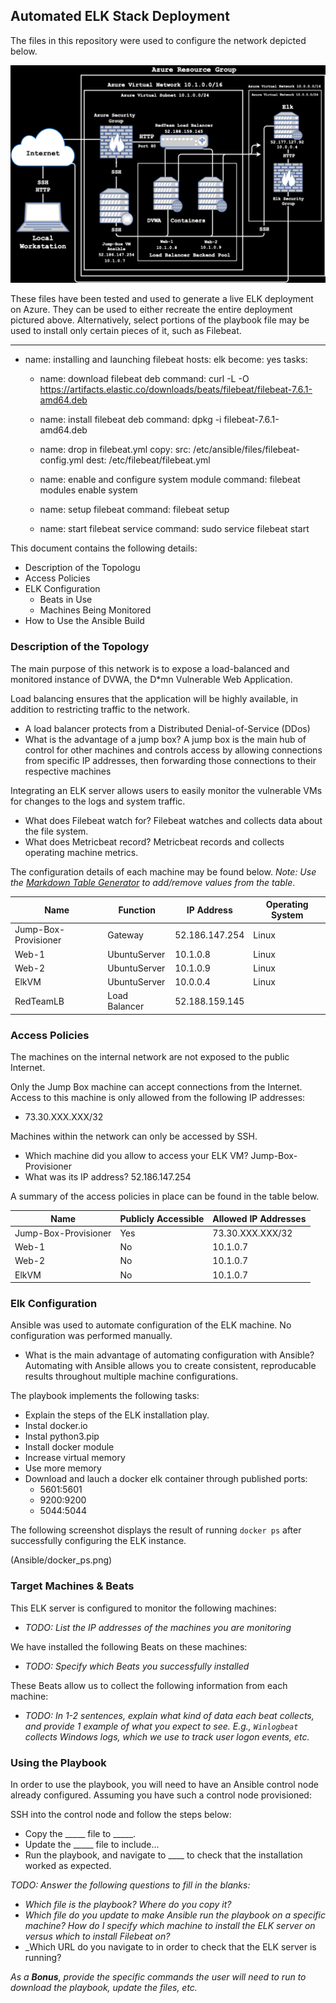 ## Automated ELK Stack Deployment

The files in this repository were used to configure the network depicted below.

![Virtual Netwrok Security Diagram](Diagrams/azure_resource_group_elk.png)


These files have been tested and used to generate a live ELK deployment on Azure. They can be used to either recreate the entire deployment pictured above. Alternatively, select portions of the playbook file may be used to install only certain pieces of it, such as Filebeat.

---
- name: installing and launching filebeat
  hosts: elk
  become: yes
  tasks:

  - name: download filebeat deb
    command: curl -L -O https://artifacts.elastic.co/downloads/beats/filebeat/filebeat-7.6.1-amd64.deb

  - name: install filebeat deb
    command: dpkg -i filebeat-7.6.1-amd64.deb

  - name: drop in filebeat.yml
    copy:
      src: /etc/ansible/files/filebeat-config.yml
      dest: /etc/filebeat/filebeat.yml

  - name: enable and configure system module
    command: filebeat modules enable system

  - name: setup filebeat
    command: filebeat setup

  - name: start filebeat service
    command: sudo service filebeat start

This document contains the following details:
- Description of the Topologu
- Access Policies
- ELK Configuration
  - Beats in Use
  - Machines Being Monitored
- How to Use the Ansible Build


### Description of the Topology

The main purpose of this network is to expose a load-balanced and monitored instance of DVWA, the D*mn Vulnerable Web Application.

Load balancing ensures that the application will be highly available, in addition to restricting traffic to the network.
- A load balancer protects from a Distributed Denial-of-Service (DDos) 
- What is the advantage of a jump box? A jump box is the main hub of control for other machines and controls access by allowing connections from specific IP addresses, then forwarding those connections to their respective machines

Integrating an ELK server allows users to easily monitor the vulnerable VMs for changes to the logs and system traffic.
- What does Filebeat watch for? Filebeat watches and collects data about the file system.
- What does Metricbeat record? Metricbeat records and collects operating machine metrics.

The configuration details of each machine may be found below.
_Note: Use the [Markdown Table Generator](http://www.tablesgenerator.com/markdown_tables) to add/remove values from the table_.

| Name                 | Function      | IP Address       | Operating System |
|----------------------|---------------|------------------|------------------|
| Jump-Box-Provisioner | Gateway       | 52.186.147.254   | Linux            |
| Web-1                | UbuntuServer  | 10.1.0.8         | Linux            |
| Web-2                | UbuntuServer  | 10.1.0.9         | Linux            |
| ElkVM                | UbuntuServer  | 10.0.0.4         | Linux            |
| RedTeamLB            | Load Balancer | 52.188.159.145   |                  |

### Access Policies

The machines on the internal network are not exposed to the public Internet. 

Only the Jump Box machine can accept connections from the Internet. Access to this machine is only allowed from the following IP addresses:
- 73.30.XXX.XXX/32

Machines within the network can only be accessed by SSH.
- Which machine did you allow to access your ELK VM? Jump-Box-Provisioner
- What was its IP address? 52.186.147.254

A summary of the access policies in place can be found in the table below.

| Name                 | Publicly Accessible | Allowed IP Addresses |
|----------------------|---------------------|----------------------|
| Jump-Box-Provisioner | Yes                 | 73.30.XXX.XXX/32     |
| Web-1                | No                  | 10.1.0.7             |
| Web-2                | No                  | 10.1.0.7             |
| ElkVM                | No                  | 10.1.0.7             |

### Elk Configuration

Ansible was used to automate configuration of the ELK machine. No configuration was performed manually.

- What is the main advantage of automating configuration with Ansible? Automating with Ansible allows you to create consistent, reproducable results throughout multiple machine configurations.

The playbook implements the following tasks:
- Explain the steps of the ELK installation play.
 - Instal docker.io
 - Instal python3.pip
 - Install docker module
 - Increase virtual memory
 - Use more memory
 - Download and lauch a docker elk container through published ports:
   - 5601:5601
   - 9200:9200
   - 5044:5044

The following screenshot displays the result of running `docker ps` after successfully configuring the ELK instance.

(Ansible/docker_ps.png)

### Target Machines & Beats
This ELK server is configured to monitor the following machines:
- _TODO: List the IP addresses of the machines you are monitoring_

We have installed the following Beats on these machines:
- _TODO: Specify which Beats you successfully installed_

These Beats allow us to collect the following information from each machine:
- _TODO: In 1-2 sentences, explain what kind of data each beat collects, and provide 1 example of what you expect to see. E.g., `Winlogbeat` collects Windows logs, which we use to track user logon events, etc._

### Using the Playbook
In order to use the playbook, you will need to have an Ansible control node already configured. Assuming you have such a control node provisioned: 

SSH into the control node and follow the steps below:
- Copy the _____ file to _____.
- Update the _____ file to include...
- Run the playbook, and navigate to ____ to check that the installation worked as expected.

_TODO: Answer the following questions to fill in the blanks:_
- _Which file is the playbook? Where do you copy it?_
- _Which file do you update to make Ansible run the playbook on a specific machine? How do I specify which machine to install the ELK server on versus which to install Filebeat on?_
- _Which URL do you navigate to in order to check that the ELK server is running?

_As a **Bonus**, provide the specific commands the user will need to run to download the playbook, update the files, etc._
